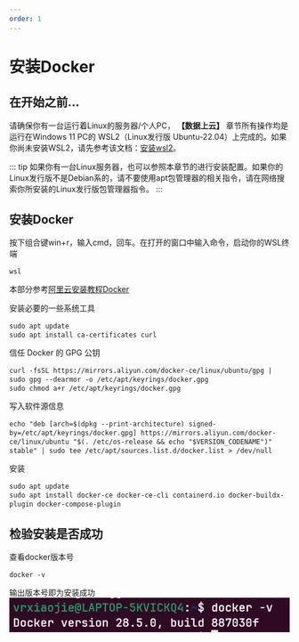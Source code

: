 ```yaml
---
order: 1
---
```


# 安装Docker
## 在开始之前...
请确保你有一台运行着Linux的服务器/个人PC， **【数据上云】** 章节所有操作均是运行在Windows 11 PC的 WSL2（Linux发行版 Ubuntu-22.04）上完成的。如果你尚未安装WSL2，请先参考该文档：[安装wsl2](../1-项目编译/安装wsl2)。

::: tip
如果你有一台Linux服务器，也可以参照本章节的进行安装配置。如果你的Linux发行版不是Debian系的，请不要使用apt包管理器的相关指令，请在网络搜索你所安装的Linux发行版包管理器指令。
:::

## 安装Docker
按下组合键win+r，输入cmd，回车。在打开的窗口中输入命令，启动你的WSL终端
```shell
wsl
```

本部分参考[阿里云安装教程Docker](https://developer.aliyun.com/mirror/docker-ce)

安装必要的一些系统工具
```shell
sudo apt update
sudo apt install ca-certificates curl
```

信任 Docker 的 GPG 公钥
```shell
curl -fsSL https://mirrors.aliyun.com/docker-ce/linux/ubuntu/gpg | sudo gpg --dearmor -o /etc/apt/keyrings/docker.gpg
sudo chmod a+r /etc/apt/keyrings/docker.gpg
```
写入软件源信息

```shell
echo "deb [arch=$(dpkg --print-architecture) signed-by=/etc/apt/keyrings/docker.gpg] https://mirrors.aliyun.com/docker-ce/linux/ubuntu "$(. /etc/os-release && echo "$VERSION_CODENAME")" stable" | sudo tee /etc/apt/sources.list.d/docker.list > /dev/null
```

安装
```shell
sudo apt update
sudo apt install docker-ce docker-ce-cli containerd.io docker-buildx-plugin docker-compose-plugin
```

## 检验安装是否成功
查看docker版本号
```shell
docker -v
```
输出版本号即为安装成功
![picture 0](images/20251008154920.png)  

